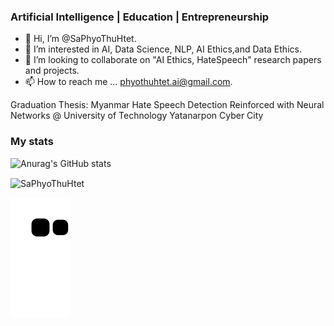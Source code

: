 ### Artificial Intelligence | Education | Entrepreneurship

- 👋 Hi, I’m @SaPhyoThuHtet.
- 👀 I’m interested in AI, Data Science, NLP, AI Ethics,and Data Ethics.
- 💞️ I’m looking to collaborate on "AI Ethics, HateSpeech" research papers and projects.
- 📫 How to reach me ... phyothuhtet.ai@gmail.com.

Graduation Thesis: Myanmar Hate Speech Detection Reinforced with Neural Networks @ University of Technology Yatanarpon Cyber City

### My stats
![Anurag's GitHub stats](https://github-readme-stats.vercel.app/api?username=SaPhyoThuHtet&show_icons=true&theme=transparent)
<p><img align="center" src="https://github-readme-streak-stats.herokuapp.com/?user=SaPhyoThuHtet&" alt="SaPhyoThuHtet" /></p>

![Snake animation](https://github.com/SaPhyoThuHtet/SaPhyoThuHtet/blob/output/github-contribution-grid-snake.svg)
